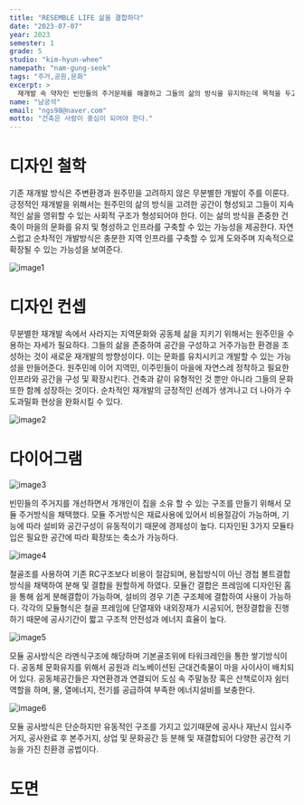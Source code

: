 ```yaml
---
title: "RESEMBLE LIFE 삶을 결합하다"
date: "2023-07-07"
year: 2023
semester: 1
grade: 5
studio: "kim-hyun-whee"
namepath: "nam-gung-seok"
tags: "주거,공원,문화"
excerpt: >
  재개발 속 약자인 빈민들의 주거문제를 해결하고 그들의 삶의 방식을 유지하는데 목적을 두고있다. 유동적이며 비용절감이 가능한 모듈형 주거타입의 공간과 공동체 문화를 위한 오픈공간을 제시한다.
name: "남궁석"
email: "ngs98@naver.com"
motto: "건축은 사람이 중심이 되어야 한다."
---
```


# 디자인 철학

기존 재개발 방식은 주변환경과 원주민을 고려하지 않은 무분별한 개발이 주를 이룬다. 긍정적인 재개발을 위해서는 원주민의 삶의 방식을 고려한 공간이 형성되고 그들이 지속적인 삶을 영위할 수 있는 사회적 구조가 형성되어야 한다. 이는 삶의 방식을 존중한 건축이 마을의 문화를 유지 및 형성하고 인프라를 구축할 수 있는 가능성을 제공한다. 자연스럽고 순차적인 개발방식은 충분한 지역 인프라를 구축할 수 있게 도와주며 지속적으로 확장될 수 있는 가능성을 보여준다.

![image1](/posts-images/2023_1_5_kim-hyun-whee_nam-gung-seok/image1.jpg)

# 디자인 컨셉

무분별한 재개발 속에서 사라지는 지역문화와 공동체 삶을 지키기 위해서는 원주민을 수용하는 자세가 필요하다. 그들의 삶을 존중하여 공간을 구성하고 거주가능한 환경을 조성하는 것이 새로운 재개발의 방향성이다. 이는 문화를 유치시키고 개발할 수 있는 가능성을 만들어준다. 원주민에 이어 지역민, 이주민들이 마을에 자연스레 정착하고 필요한 인프라와 공간을 구성 및 확장시킨다. 건축과 같이 유형적인 것 뿐만 아니라 그들의 문화 또한 함께 성장하는 것이다. 순차적인 재개발의 긍정적인 선례가 생겨나고 더 나아가 수도과밀화 현상을 완화시킬 수 있다.

![image2](/posts-images/2023_1_5_kim-hyun-whee_nam-gung-seok/image2.jpg)

# 다이어그램

![image3](/posts-images/2023_1_5_kim-hyun-whee_nam-gung-seok/image3.jpg)

빈민들의 주거지를 개선하면서 개개인이 집을 소유 할 수 있는 구조를 만들기 위해서 모듈 주거방식을 채택했다.
모듈 주거방식은 재료사용에 있어서 비용절감이 가능하며, 기능에 따라 설비와 공간구성이 유동적이기 때문에 경제성이 높다. 디자인된 3가지 모듈타입은 필요한 공간에 따라 확장또는 축소가 가능하다.

![image4](/posts-images/2023_1_5_kim-hyun-whee_nam-gung-seok/image4.jpg)

철골조를 사용하여 기존 RC구조보다 비용이 절감되며, 용접방식이 아닌 경첩 볼트결합방식을 채택하여 분해 및 결합을 원할하게 하였다. 모듈간 결합은 프레임에 디자인된 홈을 통해 쉽게 분해결합이 가능하며, 설비의 경우 기존 구조체에 결합하여 사용이 가능하다. 각각의 모듈형식은 철골 프레임에 단열재와 내외장재가 시공되어, 현장결합을 진행하기 때문에 공사기간이 짧고 구조적 안전성과 에너지 효율이 높다.

![image5](/posts-images/2023_1_5_kim-hyun-whee_nam-gung-seok/image5.jpg)

모듈 공사방식은 라멘식구조에 해당하며 기본골조위에 타워크레인을 통한 쌓기방식이다. 공동체 문화유지를 위해서 공원과 리노베이션된 근대건축물이 마을 사이사이 배치되어 있다. 공동체공간들은 자연환경과 연결되어 도심 속 주말농장 혹은 산책로이자 쉼터역할을 하며, 물, 열에너지, 전기를 공급하여 부족한 에너지설비를 보충한다.

![image6](/posts-images/2023_1_5_kim-hyun-whee_nam-gung-seok/image6.jpg)

모듈 공사방식은 단순하지만 유동적인 구조를 가지고 있기때문에 공사나 재난시 임시주거지, 공사완료 후 본주거지, 상업 및 문화공간 등 분해 및 재결합되어 다양한 공간적 기능을 가진 친환경 공법이다.

# 도면
